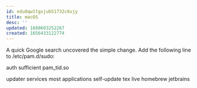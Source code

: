 ```yaml
---
id: edu8qw1tgsjub51732c6vjy
title: macOS
desc: ''
updated: 1680603252267
created: 1656433122774
---
```



A quick Google search uncovered the simple change. Add the following line to /etc/pam.d/sudo:

auth sufficient pam_tid.so

updater services
    most applications self-update
  tex live
  homebrew
  jetbrains